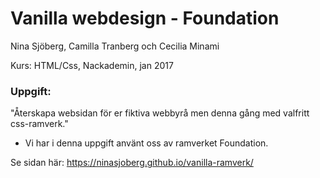# Vanilla webdesign - Foundation

Nina Sjöberg, Camilla Tranberg och Cecilia Minami

Kurs: HTML/Css,
Nackademin, jan 2017


### Uppgift: 
"Återskapa websidan för er fiktiva webbyrå men denna gång med valfritt css-ramverk."


- Vi har i denna uppgift använt oss av ramverket Foundation. 


Se sidan här: https://ninasjoberg.github.io/vanilla-ramverk/
